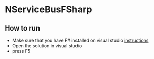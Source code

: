 # NServiceBusFSharp
## How to run

- Make sure that you have F# installed on visual studio [instructions](http://fsharp.org/use/windows/)
- Open the solution in visual studio
- press F5

